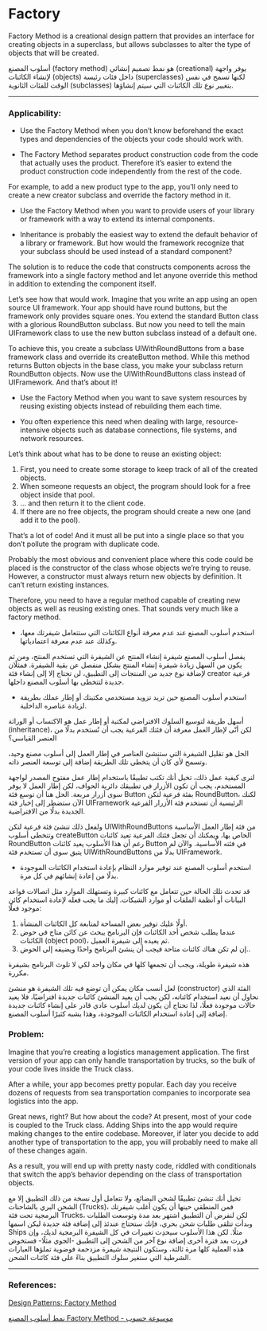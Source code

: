 # Factory
Factory Method is a creational design pattern that provides an interface for creating objects in a superclass, but allows subclasses to alter the type of objects that will be created.

أسلوب المصنع (factory method) هو نمط تصميم إنشائي (creational) يوفر واجهة لإنشاء الكائنات (objects) داخل فئات رئيسة (superclasses) لكنها تسمح في نفس الوقت للفئات الثانوية (subclasses) بتغيير نوع تلك الكائنات التي سيتم إنشاؤها.

---

### Applicability: 
* Use the Factory Method when you don’t know beforehand the exact types and dependencies of the objects your code should work with.


* The Factory Method separates product construction code from the code that actually uses the product. Therefore it’s easier to extend the product construction code independently from the rest of the code. 

For example, to add a new product type to the app, you’ll only need to create a new creator subclass and override the factory method in it.

* Use the Factory Method when you want to provide users of your library or framework with a way to extend its internal components.


* Inheritance is probably the easiest way to extend the default behavior of a library or framework. But how would the framework recognize that your subclass should be used instead of a standard component? 

The solution is to reduce the code that constructs components across the framework into a single factory method and let anyone override this method in addition to extending the component itself.

Let’s see how that would work. Imagine that you write an app using an open source UI framework. Your app should have round buttons, but the framework only provides square ones. You extend the standard Button class with a glorious RoundButton subclass. But now you need to tell the main UIFramework class to use the new button subclass instead of a default one.

To achieve this, you create a subclass UIWithRoundButtons from a base framework class and override its createButton method. While this method returns Button objects in the base class, you make your subclass return RoundButton objects. Now use the UIWithRoundButtons class instead of UIFramework. And that’s about it!

* Use the Factory Method when you want to save system resources by reusing existing objects instead of rebuilding them each time.


* You often experience this need when dealing with large, resource-intensive objects such as database connections, file systems, and network resources.

Let’s think about what has to be done to reuse an existing object:

1. First, you need to create some storage to keep track of all of the created objects.
2. When someone requests an object, the program should look for a free object inside that pool.
3. … and then return it to the client code.
4. If there are no free objects, the program should create a new one (and add it to the pool).

That’s a lot of code! And it must all be put into a single place so that you don’t pollute the program with duplicate code.

Probably the most obvious and convenient place where this code could be placed is the constructor of the class whose objects we’re trying to reuse. However, a constructor must always return new objects by definition. It can’t return existing instances.

Therefore, you need to have a regular method capable of creating new objects as well as reusing existing ones. That sounds very much like a factory method.
* استخدم أسلوب المصنع عند عدم معرفة أنواع الكائنات التي ستتعامل شيفرتك معها، وكذلك عند عدم معرفة اعتمادياتها.

يفصل أسلوب المصنع شيفرة إنشاء المنتج عن الشيفرة التي تستخدم المنتج، ومن ثم يكون من السهل زيادة شيفرة إنشاء المنتج بشكل منفصل عن بقية الشيفرة. فمثلًان لإضافة نوع جديد من المنتجات إلى التطبيق، لن تحتاج إلا إلى إنشاء فئة creator فرعية جديدة لتتخطى بها أسلوب المصنع داخلها.


* استخدم أسلوب المصنع حين تريد تزويد مستخدمي مكتبتك أو إطار عملك بطريقة لزيادة عناصره الداخلية.

أسهل طريقة لتوسيع السلوك الافتراضي لمكتبة أو إطار عمل هو الاكتساب أو الوراثة (inheritance)، لكن أنّى لإطار العمل معرفة أن فئتك الفرعية يجب أن تُستخدم بدلًا من العنصر القياسي؟

الحل هو تقليل الشيفرة التي ستنشئ العناصر في إطار العمل إلى أسلوب مصنع وحيد، وتسمح لأي كان أن يتخطى تلك الطريقة إضافة إلى توسعة العنصر ذاته.

لنرى كيفية عمل ذلك، تخيل أنك تكتب تطبيقًا باستخدام إطار عمل مفتوح المصدر لواجهة المستخدم، يجب أن تكون الأزرار في تطبيقك دائرية الحواف، لكن إطار العمل لا يوفر سوى أزرار مربعة. الحل هنا أن توسع فئة Button بفئة فرعية لتكن RoundButton، لكنك الآن ستضطر إلى إخبار فئة UIFramework الرئيسية أن تستخدم فئة الأزرار الفرعية الجديدة بدلًا من الافتراضية.

ولفعل ذلك تنشئ فئة فرعية لتكن UIWithRoundButtons من فئة إطار العمل الأساسية وتتخطى أسلوب createButton الخاص بها، ويمكنك أن تجعل فئتك الفرعية تعيد كائنات RoundButton رغم أن هذا الأسلوب يعيد كائنات Button في فئته الأساسية. والآن لم يتبق سوى أن تستخدم فئة UIWithRoundButtons بدلًا من UIFramework.

* استخدم أسلوب المصنع عند توفير موارد النظام بإعادة استخدام الكائنات الموجودة بدلًا من إعادة إنشائهم في كل مرة.

قد تحدث تلك الحالة حين تتعامل مع كائنات كبيرة وتستهلك الموارد مثل اتصالات قواعد البيانات أو أنظمة الملفات أو موارد الشبكات. إليك ما يجب فعله لإعادة استخدام كائن موجود فعلًا:

1. أولًا عليك توفير بعض المساحة لمتابعة كل الكائنات المنشأة. 
2. عندما يطلب شخص أحد الكائنات فإن البرنامج يبحث عن كائن متاح في حوض الكائنات (object pool)، ثم يعيده إلى شيفرة العميل. 
3. إن لم تكن هناك كائنات متاحة فيجب أن ينشئ البرنامج واحدًا ويضيفه إلى الحوض..

هذه شيفرة طويلة، ويجب أن تجمعها كلها في مكان واحد لكي لا تلوث البرنامج بشيفرة مكررة.

لعل أنسب مكان يمكن أن توضع فيه تلك الشيفرة هو منشئ (constructor) الفئة الذي نحاول أن نعيد استخدام كائناته، لكن يجب أن يعيد المنشئ كائنات جديدة افتراضيًا، فلا يعيد حالات موجودة فعلًا، لذا تحتاج أن يكون لديك أسلوب عادي قادر على إنشاء كائنات جديدة إضافة إلى إعادة استخدام الكائنات الموجودة، وهذا يشبه كثيرًا أسلوب المصنع.

### Problem:
Imagine that you’re creating a logistics management application. The first version of your app can only handle transportation by trucks, so the bulk of your code lives inside the Truck class.

After a while, your app becomes pretty popular. Each day you receive dozens of requests from sea transportation companies to incorporate sea logistics into the app.

Great news, right? But how about the code? At present, most of your code is coupled to the Truck class. Adding Ships into the app would require making changes to the entire codebase. Moreover, if later you decide to add another type of transportation to the app, you will probably need to make all of these changes again.

As a result, you will end up with pretty nasty code, riddled with conditionals that switch the app’s behavior depending on the class of transportation objects.

تخيل أنك تنشئ تطبيقًا لشحن البضائع، ولا تتعامل أول نسخة من ذلك التطبيق إلا مع الشحن البري بالشاحنات (Trucks)، فمن المنطقي حينها أن يكون أغلب شيفرتك البرمجية تحت فئة Trucks، لكن لنفرض أن التطبيق اشتهر بعد مدة وتوسعت الطلبات وبدأت تتلقى طلبات شحن بحري، فإنك ستحتاج عندئذ إلى إضافة فئة جديدة ليكن اسمها Ships مثلًا. لكن هذا الأسلوب سيحدِث تغييرات في كل الشيفرة البرمجية لديك، وإن قررت بعد فترة أخرى إضافة نوع آخر من الشحن إلى التطبيق -الجوي مثلًا- فستخوض هذه العملية كلها مرة ثالثة، وستكون النتيجة شيفرة مزدحمة فوضوية تملؤها العبارات الشرطية التي ستغير سلوك التطبيق بناءً على فئة كائنات الشحن.

---
### References:

[Design Patterns: Factory Method](https://refactoring.guru/design-patterns/factory-method)

[نمط أسلوب المصنع Factory Method - موسوعة حسوب](https://wiki.hsoub.com/Design_Patterns/factory_method)
